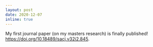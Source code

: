 ```yaml
---
layout: post
date: 2020-12-07
inline: true
---
```


My first journal paper (on my masters research) is finally published! <a href="Take a look" target="_blank">https://doi.org/10.18489/sacj.v32i2.845</a>.
